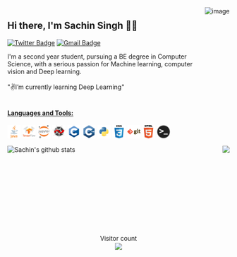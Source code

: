 <img align="right" height="200px" src="https://www.hostinger.com/tutorials/wp-content/uploads/sites/2/2021/08/learn-coding-online-for-free.png" alt="image" />

<p align="left">

## Hi there, I'm Sachin Singh 👋🏻
[![Twitter Badge](http://img.shields.io/badge/-@sachinSingh_169-1ca0f1?style=social&logo=twitter&logoColor=blue&link=https://twitter.com/sachinSingh_169)](https://twitter.com/sachinSingh_169) 
[![Gmail Badge](https://img.shields.io/badge/-GMail-c14438?style=social&logo=Gmail&logoColor=red&link=mailto:sachinishu02@gmail.com)](mailto:sachinishu02@gmail.com)
<br>
 
I'm a second year student, pursuing a BE degree in Computer Science, with a serious passion for Machine learning, computer vision and Deep learning. <br>
<br>
"✌️I’m currently learning Deep Learning"<br>
<br>
<h4><u>Languages and Tools:</u></h4>  

<code><img height="30" src="https://raw.githubusercontent.com/github/explore/80688e429a7d4ef2fca1e82350fe8e3517d3494d/topics/java/java.png"></code>
<code><img height="30" src="https://raw.githubusercontent.com/github/explore/80688e429a7d4ef2fca1e82350fe8e3517d3494d/topics/tensorflow/tensorflow.png"></code>
<code><img height="30" src="https://raw.githubusercontent.com/github/explore/80688e429a7d4ef2fca1e82350fe8e3517d3494d/topics/jupyter-notebook/jupyter-notebook.png"></code>
<code><img height="30" src="https://github.com/spyder-ide/spyder/blob/master/img_src/spyder.png"></code>
<code><img height="30" src="https://raw.githubusercontent.com/github/explore/80688e429a7d4ef2fca1e82350fe8e3517d3494d/topics/c/c.png"></code>
<code><img height="30" src="https://raw.githubusercontent.com/github/explore/80688e429a7d4ef2fca1e82350fe8e3517d3494d/topics/cpp/cpp.png"></code>
<code><img height="30" src="https://raw.githubusercontent.com/github/explore/80688e429a7d4ef2fca1e82350fe8e3517d3494d/topics/python/python.png"></code>
<code><img height="30" src="https://raw.githubusercontent.com/github/explore/80688e429a7d4ef2fca1e82350fe8e3517d3494d/topics/css/css.png"></code>
<code><img height="30" src="https://raw.githubusercontent.com/github/explore/80688e429a7d4ef2fca1e82350fe8e3517d3494d/topics/git/git.png"></code>
<code><img height="30" src="https://raw.githubusercontent.com/github/explore/80688e429a7d4ef2fca1e82350fe8e3517d3494d/topics/html/html.png"></code>
<code><img height="30" src="https://raw.githubusercontent.com/github/explore/80688e429a7d4ef2fca1e82350fe8e3517d3494d/topics/terminal/terminal.png"></code>

<img align="left" height="200px" src="https://readme-stats-pi-ten.vercel.app/api?username=sachinSingh16-09&show_icons=true&hide_border=true&title_color=ff0087&bg_color=36454f&text_color=a2a2a2" alt="Sachin's github stats" />

<img align="right" height="200px" src="https://readme-stats-pi-ten.vercel.app/api/top-langs/?username=sachinSingh16-09&title_color=ff0087&bg_color=36454f&text_color=35b5ff&hide=EJS" />
<br>
<br>
<br>
<br>
<br>
<br>
<br>
<br>
<br>
<br>
<br>
<p align="center"> 
  Visitor count<br>
  <img align="center" src="https://profile-counter.glitch.me/sachinSingh16-09/count.svg" />
</p>


